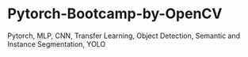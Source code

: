 # Pytorch-Bootcamp-by-OpenCV
Pytorch, MLP, CNN, Transfer Learning, Object Detection, Semantic and Instance Segmentation, YOLO
